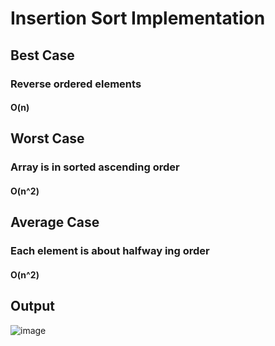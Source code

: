 # Insertion Sort Implementation

## Best Case
### Reverse ordered elements
#### O(n)

## Worst Case 
### Array is in sorted ascending order
#### O(n^2)

## Average Case
### Each element is about halfway ing order
#### O(n^2)

## Output
![image](https://user-images.githubusercontent.com/86933017/199776463-e61e7f7c-f4f9-4f64-9512-956f439fadf3.png)
